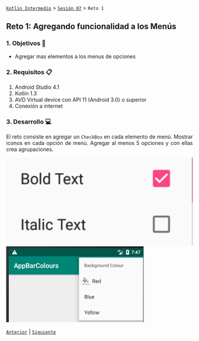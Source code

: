 
[`Kotlin Intermedio`](../../Readme.md) > [`Sesión 07`](../Readme.md) > `Reto 1`


## Reto 1: Agregando funcionalidad a los Menús

<div style="text-align: justify;">

### 1. Objetivos :dart:

- Agregar mas elementos a los menus de opciones

### 2. Requisitos :clipboard:

1. Android Studio 4.1
2. Kotlin 1.3
3. AVD Virtual device con API 11 (Android 3.0) o superior
4. Conexión a internet

### 3. Desarrollo :computer:

El reto consiste en agregar un `CheckBox` en cada elemento de menú.
Mostrar iconos en cada opción de menú.
Agregar al menos 5 opciones y con ellas crea agrupaciones.

![Elemento de Menu](./images/1.png)
![Elemento de Menu](./images/2.png)


[`Anterior`](../Ejemplo-01/Readme.md) | [`Siguiente`](../Ejemplo-02/Readme.md)




</div>
